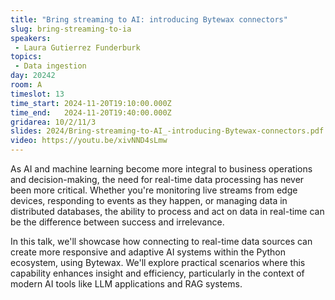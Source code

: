 ```yaml
---
title: "Bring streaming to AI: introducing Bytewax connectors"
slug: bring-streaming-to-ia
speakers:
 - Laura Gutierrez Funderburk
topics: 
 - Data ingestion
day: 20242
room: A
timeslot: 13
time_start: 2024-11-20T19:10:00.000Z
time_end:   2024-11-20T19:40:00.000Z
gridarea: 10/2/11/3
slides: 2024/Bring-streaming-to-AI_-introducing-Bytewax-connectors.pdf
video: https://youtu.be/xivNND4sLmw
---
```


As AI and machine learning become more integral to business operations and decision-making, the need for real-time data processing has never been more critical. Whether you're monitoring live streams from edge devices, responding to events as they happen, or managing data in distributed databases, the ability to process and act on data in real-time can be the difference between success and irrelevance.
 
In this talk, we'll showcase how connecting to real-time data sources can create more responsive and adaptive AI systems within the Python ecosystem, using Bytewax. We'll explore practical scenarios where this capability enhances insight and efficiency, particularly in the context of modern AI tools like LLM applications and RAG systems.